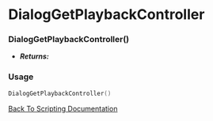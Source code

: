# DialogGetPlaybackController

### DialogGetPlaybackController()
- ***Returns:*** 

### Usage

```Lua
DialogGetPlaybackController()
```


[Back To Scripting Documentation](../README.md)
